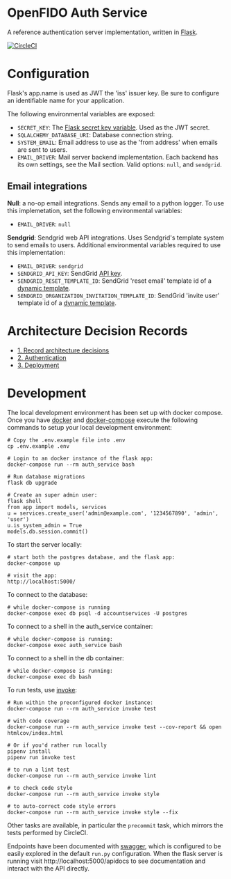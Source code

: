 # OpenFIDO Auth Service

A reference authentication server implementation, written in [Flask](https://flask.palletsprojects.com/en/1.1.x/).

[![CircleCI](https://circleci.com/gh/PresencePG/presence-account-service.svg?style=svg&circle-token=a974a5a5a2b8c18d84b39e3212f5bb5bef68109e)](https://circleci.com/gh/PresencePG/presence-account-service)
# Configuration

Flask's app.name is used as JWT the 'iss' issuer key. Be sure to configure an
identifiable name for your application.

The following environmental variables are exposed:

 * `SECRET_KEY`: The [Flask secret key variable](https://flask.palletsprojects.com/en/1.1.x/config/#SECRET_KEY). Used as the JWT secret.
 * `SQLALCHEMY_DATABASE_URI`: Database connection string.
 * `SYSTEM_EMAIL`: Email address to use as the 'from address' when emails are sent to users.
 * `EMAIL_DRIVER`: Mail server backend implementation. Each backend has its own settings, see the Mail section. Valid options:
 `null`, and `sendgrid`.

## Email integrations

**Null**: a no-op email integrations. Sends any email to a python logger. To use
this implemetation, set the following environmental variables:
 * `EMAIL_DRIVER`: `null`

**Sendgrid**: Sendgrid web API integrations. Uses Sendgrid's template system to
send emails to users. Additional environmental variables required to use this
implementation:
 * `EMAIL_DRIVER`: `sendgrid`
 * `SENDGRID_API_KEY`: SendGrid [API key](https://sendgrid.com/docs/ui/account-and-settings/api-keys/).
 * `SENDGRID_RESET_TEMPLATE_ID`: SendGrid 'reset email' template id of a [dynamic template](https://sendgrid.com/docs/ui/sending-email/how-to-send-an-email-with-dynamic-transactional-templates/).
 * `SENDGRID_ORGANIZATION_INVITATION_TEMPLATE_ID`: SendGrid 'invite user' template id of a [dynamic template](https://sendgrid.com/docs/ui/sending-email/how-to-send-an-email-with-dynamic-transactional-templates/).

# Architecture Decision Records

* [1. Record architecture decisions](docs/adr/0001-record-architecture-decisions.md)
* [2. Authentication](docs/adr/0002-authentication.md)
* [3. Deployment](docs/adr/0003-deployment.md)

# Development

The local development environment has been set up with docker compose. Once you
have [docker](https://docs.docker.com/get-docker/) and [docker-compose](https://docs.docker.com/compose/install/) execute the following commands to setup your local development environment:

    # Copy the .env.example file into .env
    cp .env.example .env

    # Login to an docker instance of the flask app:
    docker-compose run --rm auth_service bash

    # Run database migrations
    flask db upgrade

    # Create an super admin user:
    flask shell
    from app import models, services
    u = services.create_user('admin@example.com', '1234567890', 'admin', 'user')
    u.is_system_admin = True
    models.db.session.commit()

To start the server locally:

    # start both the postgres database, and the flask app:
    docker-compose up

    # visit the app:
    http://localhost:5000/

To connect to the database:

    # while docker-compose is running
    docker-compose exec db psql -d accountservices -U postgres


To connect to a shell in the auth_service container:
    
    # while docker-compose is running:
    docker-compose exec auth_service bash

To connect to a shell in the db container:
    
    # while docker-compose is running:
    docker-compose exec db bash

To run tests, use [invoke](https://pyinvoke.org):

    # Run within the preconfigured docker instance:
    docker-compose run --rm auth_service invoke test

    # with code coverage
    docker-compose run --rm auth_service invoke test --cov-report && open htmlcov/index.html

    # Or if you'd rather run locally
    pipenv install
    pipenv run invoke test

    # to run a lint test
    docker-compose run --rm auth_service invoke lint

    # to check code style
    docker-compose run --rm auth_service invoke style

    # to auto-correct code style errors
    docker-compose run --rm auth_service invoke style --fix

Other tasks are available, in particular the `precommit` task, which mirrors the
tests performed by CircleCI.

Endpoints have been documented with [swagger](https://swagger.io/blog/news/whats-new-in-openapi-3-0/), which is configured to be easily explored in the default `run.py` configuration. When the flask server is running visit http://localhost:5000/apidocs to see documentation and interact with the API directly.
